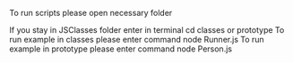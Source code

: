 To run scripts please open necessary folder

If you stay in JSClasses folder enter in terminal cd classes or prototype
To run example in classes please enter command node Runner.js
To run example in prototype please enter command node Person.js